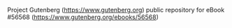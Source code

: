 Project Gutenberg (https://www.gutenberg.org) public repository for
eBook #56568 (https://www.gutenberg.org/ebooks/56568)
